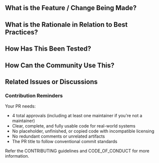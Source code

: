 ## What is the Feature / Change Being Made?



## What is the Rationale in Relation to Best Practices?



## How Has This Been Tested?



## How Can the Community Use This?



## Related Issues or Discussions



### Contribution Reminders

Your PR needs:
- 4 total approvals (including at least one maintainer if you're not a maintainer)
- Clear, complete, and fully usable code for real-world systems
- No placeholder, unfinished, or copied code with incompatible licensing
- No redundant comments or unrelated artifacts
- The PR title to follow conventional commit standards

Refer the CONTRIBUTING guidelines and CODE_OF_CONDUCT for more information.
